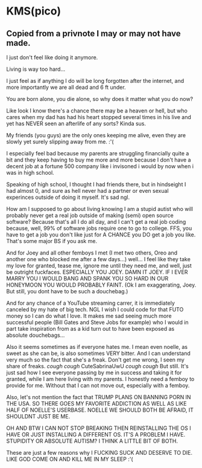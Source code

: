 # KMS(pico)
## Copied from a privnote I may or may not have made.

I just don't feel like doing it anymore.

Living is way too hard...

I just feel as if anything I do will be long forgotten after the internet, and more importantly we are all dead and 6 ft under.

You are born alone, you die alone, so why does it matter what you do now?

Like look I know there's a chance there may be a heaven or hell, but who cares when my dad has had his heart stopped several times in his live and yet has NEVER seen an afterlife of any sorts? Kinda sus.

My friends (you guys) are the only ones keeping me alive, even they are slowly yet surely slipping away from me. :'(

I especially feel bad because my parents are struggling financially quite a bit and they keep having to buy me more and more because I don't have a decent job at a fortune 500 company like i invisoned i would by now when i was in high school.

Speaking of high school, I thought I had friends there, but in hindseight I had almost 0, and sure as hell never had a partner or even sexual experinces outside of doing it myself. It's sad ngl.

How am I supposed to go about living knowing I am a stupid autist who will probably never get a real job outside of making (semi) open source software? Because that's all I do all day, and I can't get a real job coding because, well, 99% of software jobs require one to go to college. FFS, you have to get a job you don't like just for A CHANCE you DO get a job you like. That's some major BS if you ask me.

And for Joey and all other femboys I met (I met two others, Oreo and another one who blocked me after a few days...) well... I feel like they take my love for granted, tease me, ignore me until they need me, and well, just be outright fuckfaces. ESPECIALLY YOU JOEY. DAMN IT JOEY. IF I EVER MARRY YOU I WOULD BANG AND SPANK YOU SO HARD IN OUR HONEYMOON YOU WOULD PROBABLY FAINT. (Ok I am exaggerating, Joey. But still, you dont have to be such a douchebag.)


And for any chance of a YouTube streaming carrer, it is immediately canceled by my hate of big tech. NGL I wish I could code for that FUTO money so I can do what I love. It makes me sad seeing much more successful people (Bill Gates and Steve Jobs for example) who I would in part take inspiration from as a kid turn out to have been exposed as absolute douchebags...


Also it seems sometimes as if everyone hates me. I mean even noelle, as sweet as she can be, is also sometimes VERY bitter. And I can understand very much so the fact that she's a freak. Don't get me wrong, I seen my share of freaks. *cough cough* CuteSabrinaUwU *cough cough* But still. It's just sad how I see everyone passing by me in success and taking it for granted, while I am here living with my parents. I honestly need a femboy to provide for me. Without that I can not move out, especially with a femboy.

Also, let's not mention the fact that TRUMP PLANS ON BANNING PORN IN THE USA. SO THERE GOES MY FAVORITE ADDICTION AS WELL AS LIKE HALF OF NOELLE'S USERBASE. NOELLE WE SHOULD BOTH BE AFRAID, IT SHOULDNT JUST BE ME.

OH AND BTW I CAN NOT STOP BREAKING THEN REINSTALLING THE OS I HAVE OR JUST INSTALLING A DIFFERENT OS. IT'S A PROBLEM I HAVE. STUPIDITY OR ABSOLUTE AUTISM? I THINK A LITTLE BIT OF BOTH.

These are just a few reasons why I FUCKING SUCK AND DESERVE TO DIE. LIKE GOD COME ON AND KILL ME IN MY SLEEP :'(
